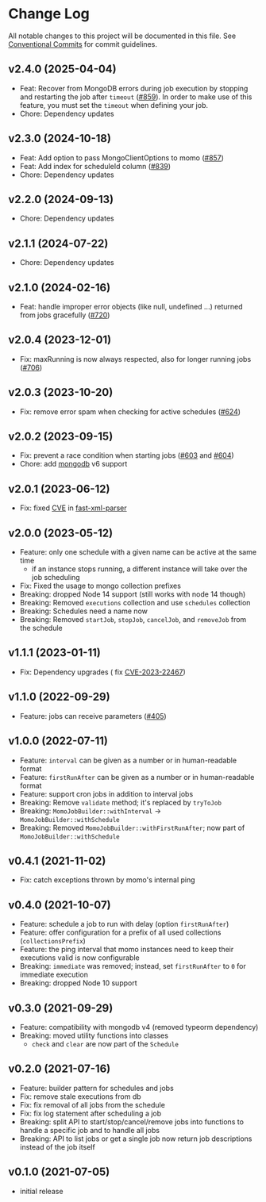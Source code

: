# Change Log

All notable changes to this project will be documented in this file.
See [Conventional Commits](https://conventionalcommits.org) for commit guidelines.

## v2.4.0 (2025-04-04)

- Feat: Recover from MongoDB errors during job execution by stopping and restarting the job after
  `timeout` ([#859](https://github.com/TNG/momo-scheduler/issues/859)). In order to make use of this feature, you must
  set the `timeout` when defining your job.
- Chore: Dependency updates

## v2.3.0 (2024-10-18)

- Feat: Add option to pass MongoClientOptions to momo ([#857](https://github.com/TNG/momo-scheduler/issues/857))
- Feat: Add index for scheduleId column ([#839](https://github.com/TNG/momo-scheduler/issues/839))
- Chore: Dependency updates

## v2.2.0 (2024-09-13)

- Chore: Dependency updates

## v2.1.1 (2024-07-22)

- Chore: Dependency updates

## v2.1.0 (2024-02-16)

- Feat: handle improper error objects (like null, undefined ...) returned from jobs
  gracefully ([#720](https://github.com/TNG/momo-scheduler/issues/720))

## v2.0.4 (2023-12-01)

- Fix: maxRunning is now always respected, also for longer running
  jobs ([#706](https://github.com/TNG/momo-scheduler/issues/706))

## v2.0.3 (2023-10-20)

- Fix: remove error spam when checking for active schedules ([#624](https://github.com/TNG/momo-scheduler/issues/624))

## v2.0.2 (2023-09-15)

- Fix: prevent a race condition when starting jobs ([#603](https://github.com/TNG/momo-scheduler/issues/603)
  and [#604](https://github.com/TNG/momo-scheduler/issues/604))
- Chore: add [mongodb](https://www.npmjs.com/package/mongodb) v6 support

## v2.0.1 (2023-06-12)

- Fix: fixed [CVE](https://github.com/advisories/GHSA-6w63-h3fj-q4vw)
  in [fast-xml-parser](https://www.npmjs.com/package/fast-xml-parser)

## v2.0.0 (2023-05-12)

- Feature: only one schedule with a given name can be active at the same time
    - if an instance stops running, a different instance will take over the job scheduling
- Fix: Fixed the usage to mongo collection prefixes
- Breaking: dropped Node 14 support (still works with node 14 though)
- Breaking: Removed `executions` collection and use `schedules` collection
- Breaking: Schedules need a name now
- Breaking: Removed `startJob`, `stopJob`, `cancelJob`, and `removeJob` from the schedule

## v1.1.1 (2023-01-11)

- Fix: Dependency upgrades (
  fix [CVE-2023-22467](https://github.com/moment/luxon/security/advisories/GHSA-3xq5-wjfh-ppjc))

## v1.1.0 (2022-09-29)

- Feature: jobs can receive parameters ([#405](https://github.com/TNG/momo-scheduler/issues/405))

## v1.0.0 (2022-07-11)

- Feature: `interval` can be given as a number or in human-readable format
- Feature: `firstRunAfter` can be given as a number or in human-readable format
- Feature: support cron jobs in addition to interval jobs
- Breaking: Remove `validate` method; it's replaced by `tryToJob`
- Breaking: `MomoJobBuilder::withInterval` -> `MomoJobBuilder::withSchedule`
- Breaking: Removed `MomoJobBuilder::withFirstRunAfter`; now part of `MomoJobBuilder::withSchedule`

## v0.4.1 (2021-11-02)

- Fix: catch exceptions thrown by momo's internal ping

## v0.4.0 (2021-10-07)

- Feature: schedule a job to run with delay (option `firstRunAfter`)
- Feature: offer configuration for a prefix of all used collections (`collectionsPrefix`)
- Feature: the ping interval that momo instances need to keep their executions valid is now configurable
- Breaking: `immediate` was removed; instead, set `firstRunAfter` to `0` for immediate execution
- Breaking: dropped Node 10 support

## v0.3.0 (2021-09-29)

- Feature: compatibility with mongodb v4 (removed typeorm dependency)
- Breaking: moved utility functions into classes
    - `check` and `clear` are now part of the `Schedule`

## v0.2.0 (2021-07-16)

- Feature: builder pattern for schedules and jobs
- Fix: remove stale executions from db
- Fix: fix removal of all jobs from the schedule
- Fix: fix log statement after scheduling a job
- Breaking: split API to start/stop/cancel/remove jobs into functions to handle a specific job and to handle all jobs
- Breaking: API to list jobs or get a single job now return job descriptions instead of the job itself

## v0.1.0 (2021-07-05)

- initial release
